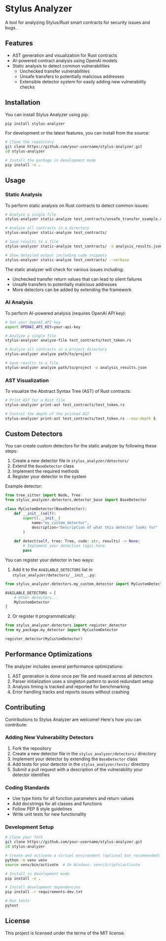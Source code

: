 # Stylus Analyzer

A tool for analyzing Stylus/Rust smart contracts for security issues and bugs.

## Features

- AST generation and visualization for Rust contracts
- AI-powered contract analysis using OpenAI models
- Static analysis to detect common vulnerabilities
  - Unchecked transfer vulnerabilities
  - Unsafe transfers to potentially malicious addresses
  - Extensible detector system for easily adding new vulnerability checks

## Installation

You can install Stylus Analyzer using pip:

```bash
pip install stylus-analyzer
```

For development or the latest features, you can install from the source:

```bash
# Clone the repository
git clone https://github.com/your-username/stylus-analyzer.git
cd stylus-analyzer

# Install the package in development mode
pip install -e .
```

## Usage

### Static Analysis

To perform static analysis on Rust contracts to detect common issues:

```bash
# Analyze a single file
stylus-analyzer static-analyze test_contracts/unsafe_transfer_example.rs

# Analyze all contracts in a directory
stylus-analyzer static-analyze test_contracts/

# Save results to a file
stylus-analyzer static-analyze test_contracts/ -o analysis_results.json

# Show detailed output including code snippets
stylus-analyzer static-analyze test_contracts/ --verbose
```

The static analyzer will check for various issues including:
- Unchecked transfer return values that can lead to silent failures
- Unsafe transfers to potentially malicious addresses
- More detectors can be added by extending the framework

### AI Analysis

To perform AI-powered analysis (requires OpenAI API key):

```bash
# Set your OpenAI API key
export OPENAI_API_KEY=your-api-key

# Analyze a single file
stylus-analyzer analyze-file test_contracts/test_token.rs

# Analyze all contracts in a project directory
stylus-analyzer analyze path/to/project

# Save results to a file
stylus-analyzer analyze path/to/project -o analysis_results.json
```

### AST Visualization

To visualize the Abstract Syntax Tree (AST) of Rust contracts:

```bash
# Print AST for a Rust file
stylus-analyzer print-ast test_contracts/test_token.rs

# Control the depth of the printed AST
stylus-analyzer print-ast test_contracts/test_token.rs --max-depth 5
```

## Custom Detectors

You can create custom detectors for the static analyzer by following these steps:

1. Create a new detector file in `stylus_analyzer/detectors/`
2. Extend the `BaseDetector` class
3. Implement the required methods
4. Register your detector in the system

Example detector:

```python
from tree_sitter import Node, Tree
from stylus_analyzer.detectors.detector_base import BaseDetector

class MyCustomDetector(BaseDetector):
    def __init__(self):
        super().__init__(
            name="my_custom_detector",
            description="Description of what this detector looks for"
        )
    
    def detect(self, tree: Tree, code: str, results) -> None:
        # Implement your detection logic here
        pass
```

You can register your detector in two ways:

1. Add it to the `AVAILABLE_DETECTORS` list in `stylus_analyzer/detectors/__init__.py`:

```python
from stylus_analyzer.detectors.my_custom_detector import MyCustomDetector

AVAILABLE_DETECTORS = [
    # Other detectors...
    MyCustomDetector
]
```

2. Or register it programmatically:

```python
from stylus_analyzer.detectors import register_detector
from my_package.my_detector import MyCustomDetector

register_detector(MyCustomDetector)
```

## Performance Optimizations

The analyzer includes several performance optimizations:

1. AST generation is done once per file and reused across all detectors
2. Parser initialization uses a singleton pattern to avoid redundant setup
3. Analysis timing is tracked and reported for benchmarking
4. Error handling tracks and reports issues without crashing

## Contributing

Contributions to Stylus Analyzer are welcome! Here's how you can contribute:

### Adding New Vulnerability Detectors

1. Fork the repository
2. Create a new detector file in the `stylus_analyzer/detectors/` directory
3. Implement your detector by extending the `BaseDetector` class
4. Add tests for your detector in the `stylus_analyzer/tests/` directory
5. Submit a pull request with a description of the vulnerability your detector identifies

### Coding Standards

- Use type hints for all function parameters and return values
- Add docstrings for all classes and functions
- Follow PEP 8 style guidelines
- Write unit tests for new functionality

### Development Setup

```bash
# Clone your fork
git clone https://github.com/your-username/stylus-analyzer.git
cd stylus-analyzer

# Create and activate a virtual environment (optional but recommended)
python -m venv venv
source venv/bin/activate  # On Windows: venv\Scripts\activate

# Install in development mode
pip install -e .

# Install development dependencies
pip install -r requirements-dev.txt

# Run tests
pytest
```

## License

This project is licensed under the terms of the MIT license. 
